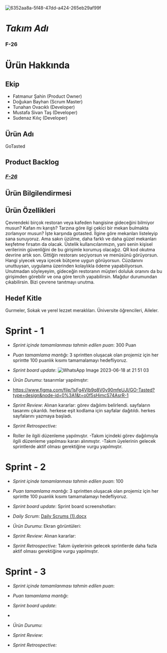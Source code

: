 
![6352aa8a-5f48-47dd-a424-265eb29af99f](https://github.com/DogukanBayhan/Repository/assets/120603638/cb635e72-3ed9-4235-bab4-65c7694e4d23)


# *Takım Adı*

### **F-26**

# Ürün Hakkında

## Ekip
- Fatmanur Şahin (Product Owner)
- Doğukan Bayhan (Scrum Master)
- Tunahan Ovacıklı (Developer)
- Mustafa Sivan Taş (Developer)
- Sudenaz Kılıç (Developer)

## Ürün Adı

GoTasted

## Product Backlog

### ***[F-26](https://trello.com/b/suYPSWGK/f-26-sprint-1)***

## Ürün Bilgilendirmesi

## Ürün Özellikleri
Çevrendeki birçok restoran veya kafeden hangisine gideceğini bilmiyor musun? Kafan mı karıştı? Tarzına göre ilgi çekici bir mekan bulmakta zorlanıyor musun? İşte karşında gotasted. İlgine göre mekanları listeleyip sana sunuyoruz. Ama sakın üzülme, daha farklı ve daha güzel mekanları keşfetme fırsatın da olacak. Üstelik kullanıcılarımızın, yani senin kişisel verilerinin güvenliğini de bu girişimle korumuş olacağız. QR kod okutma devrine artık son. Gittiğin restoranı seçiyorsun ve menüsünü görüyorsun. Hangi yiyecek veya içecek bütçene uygun görüyorsun. Cüzdanını unuttuysan, uygulama üzerinden kolaylıkla ödeme yapabiliyorsun. Unutmadan söyleyeyim, gideceğin restoranın müşteri doluluk oranını da bu girişimden görebilir ve ona göre tercih yapabilirsin. Mağdur durumundan çıkabilirsin. Bizi çevrene tanıtmayı unutma.

## Hedef Kitle

 Gurmeler, Sokak ve yerel lezzet meraklıları. Üniversite öğrencileri, Aileler.


# Sprint - 1

- *Sprint içinde tamamlanması tahmin edilen puan*: 300 Puan

- *Puan tamamlama mantığı*: 3 sprintten oluşacak olan projemiz için her sprintte 100 puanlık kısımı tamamalamayı hedefliyoruz.

- *Sprint board update*: ![WhatsApp Image 2023-06-18 at 21 51 03](https://github.com/sudenaz44/Repository/assets/120420389/d8957144-90e6-4b87-9046-d36317e4219c)



- *Ürün Durumu*: tasarımlar yapılmıştır:
-  https://www.figma.com/file/1sFg4VIb9q8V0y90mfeUJI/GO-Tasted?type=design&node-id=0%3A1&t=o0f5sHimcS74AsrR-1

- *Sprint Review*: Alınan kararlar: görev dağılımı belirlendi. sayfaların tasarımı çıkarıldı. herkese eşit kodlama için sayfalar dağıtıldı. herkes sayfalarını yazmaya başladı. 

- *Sprint Retrospective:*
- Roller ile ilgili düzenleme yapılmıştır.
-Takım içindeki görev dağılımıyla ilgili düzenleme yapılması kararı alınmıştır.
-Takım üyelerinin gelecek sprintlerde aktif olması gerektiğine vurgu yapılmıştır.


# Sprint - 2

- *Sprint içinde tamamlanması tahmin edilen puan*: 100

- *Puan tamamlama mantığı*: 3 sprintten oluşacak olan projemiz için her sprintte 100 puanlık kısımı tamamalamayı hedefliyoruz.

- *Sprint board update*:    Sprint board screenshotları:

- *Daily Scrum*: [Daily Scrums (1).docx](https://github.com/sudenaz44/Repository/files/11930828/Daily.Scrums.1.docx)


- *Ürün Durumu*:   Ekran görüntüleri:

- *Sprint Review*: Alınan kararlar: 

- *Sprint Retrospective:*  Takım üyelerinin gelecek sprintlerde daha fazla aktif olması gerektiğine vurgu yapılmıştır.


# Sprint - 3

- *Sprint içinde tamamlanması tahmin edilen puan*: 

- *Puan tamamlama mantığı*:  

- *Sprint board update*:

- 

- *Ürün Durumu*:

- *Sprint Review*: 

- *Sprint Retrospective:*
